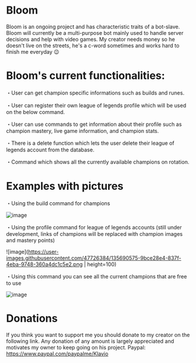 # Bloom


Bloom is an ongoing project and has characteristic traits of a bot-slave. Bloom will currently be a multi-purpose bot mainly used to handle server decisions and help with video games. My creator needs money so he doesn't live on the streets, he's a c-word sometimes and works hard to finish me everyday :wink:


# **Bloom's current functionalities:**

   ・User can get champion specific informations such as builds and runes. 
  
   ・User can register their own league of legends profile which will be used on the below command.
  
   ・User can use commands to get information about their profile such as champion mastery, live game information, and champion stats.
  
   ・There is a delete function which lets the user delete their league of legends account from the database. 
  
   ・Command which shows all the currently available champions on rotation.

# **Examples with pictures**

   ・Using the build command for champions

![image](https://user-images.githubusercontent.com/47726384/134890490-e519bcc3-e743-4e2a-a980-42f88fe757cc.png)

   ・Using the profile command for league of legends accounts (still under development, links of champions will be replaced with champion images and mastery points)

![image](https://user-images.githubusercontent.com/47726384/135690575-9bce28e4-837f-4eba-9748-360a4dc1c5e2.png  | height=100)

   ・Using this command you can see all the current champions that are free to use

![image](https://user-images.githubusercontent.com/47726384/135690634-7b4cbf3f-8209-428b-bae2-98533c8c739b.png)

 


# **Donations**

 If you think you want to support me you should donate to my creator on the following link. Any donation of any amount is largely appreciated and motivates my owner to keep going  on his project.
 Paypal:         https://www.paypal.com/paypalme/Klavio
